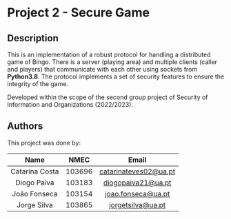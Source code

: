 # Project 2 - Secure Game

## Description

This is an implementation of a robust protocol for handling a distributed game of Bingo.
There is a server (playing area) and multiple clients (caller and players) that communicate
with each other using sockets from **Python3.8**. The protocol implements a set of security
features to ensure the integrity of the game.

Developed within the scope of the second group project of Security of Information
and Organizations (2022/2023).

## Authors

This project was done by:

|      Name      |  NMEC  |         Email         |
|:--------------:|:------:|:---------------------:|
| Catarina Costa | 103696 | catarinateves02@ua.pt |
|  Diogo Paiva   | 103183 |  diogopaiva21@ua.pt   |
|  João Fonseca  | 103154 |  joao.fonseca@ua.pt   |
|  Jorge Silva   | 103865 |   jorgetsilva@ua.pt   |
